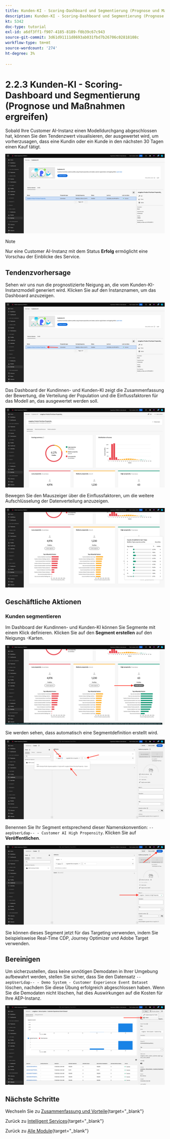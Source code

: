 ```yaml
---
title: Kunden-KI - Scoring-Dashboard und Segmentierung (Prognose und Maßnahmen ergreifen)
description: Kunden-KI - Scoring-Dashboard und Segmentierung (Prognose und Maßnahmen ergreifen)
kt: 5342
doc-type: tutorial
exl-id: a6df3ff1-f907-4185-8189-f0b39c67c943
source-git-commit: 3d61d91111d8693ab031fbd7b26706c02818108c
workflow-type: tm+mt
source-wordcount: '274'
ht-degree: 3%

---
```


# 2.2.3 Kunden-KI - Scoring-Dashboard und Segmentierung (Prognose und Maßnahmen ergreifen)

Sobald Ihre Customer AI-Instanz einen Modelldurchgang abgeschlossen hat, können Sie den Tendenzwert visualisieren, der ausgewertet wird, um vorherzusagen, dass eine Kundin oder ein Kunde in den nächsten 30 Tagen einen Kauf tätigt.

![AI](./images/caiinstancesummary1.png)

>[!NOTE]
>
>Nur eine Customer AI-Instanz mit dem Status **Erfolg** ermöglicht eine Vorschau der Einblicke des Service.

## Tendenzvorhersage

Sehen wir uns nun die prognostizierte Neigung an, die vom Kunden-KI-Instanzmodell generiert wird. Klicken Sie auf den Instanznamen, um das Dashboard anzuzeigen.

![AI](./images/caimodels1.png)

Das Dashboard der Kundinnen- und Kunden-KI zeigt die Zusammenfassung der Bewertung, die Verteilung der Population und die Einflussfaktoren für das Modell an, das ausgewertet werden soll.

![KI-Beschreibung](./images/caidescription.png)

Bewegen Sie den Mauszeiger über die Einflussfaktoren, um die weitere Aufschlüsselung der Datenverteilung anzuzeigen.

![Einflussfaktoren](./images/caiinfluencefactors.png)

## Geschäftliche Aktionen

### Kunden segmentieren

Im Dashboard der Kundinnen- und Kunden-KI können Sie Segmente mit einem Klick definieren. Klicken Sie auf den **Segment erstellen** auf den Neigungs -Karten.

![Erstellen eines Segments](./images/caiinfluencefactors1.png)

Sie werden sehen, dass automatisch eine Segmentdefinition erstellt wird.

![Segmentregel](./images/caicreatesegment.png)

Benennen Sie Ihr Segment entsprechend dieser Namenskonvention: `--aepUserLdap-- - Customer AI High Propensity`. Klicken Sie auf **Veröffentlichen**.

![Segmentregel](./images/caicreatesegment1.png)

Sie können dieses Segment jetzt für das Targeting verwenden, indem Sie beispielsweise Real-Time CDP, Journey Optimizer und Adobe Target verwenden.

## Bereinigen

Um sicherzustellen, dass keine unnötigen Demodaten in Ihrer Umgebung aufbewahrt werden, stellen Sie sicher, dass Sie den Datensatz `--aepUserLdap-- - Demo System - Customer Experience Event Dataset` löschen, nachdem Sie diese Übung erfolgreich abgeschlossen haben. Wenn Sie die Demodaten nicht löschen, hat dies Auswirkungen auf die Kosten für Ihre AEP-Instanz.

![Profil](./images/cleanup.png)

## Nächste Schritte

Wechseln Sie zu [Zusammenfassung und Vorteile](./summary.md){target="_blank"}

Zurück zu [Intelligent Services](./intelligent-services.md){target="_blank"}

Zurück zu [Alle Module](./../../../../overview.md){target="_blank"}

